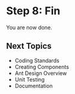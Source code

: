 ---
---

# Step 8: Fin

You are now done.

## Next Topics

- Coding Standards
- Creating Components
- Ant Design Overview
- Unit Testing
- Documentation
